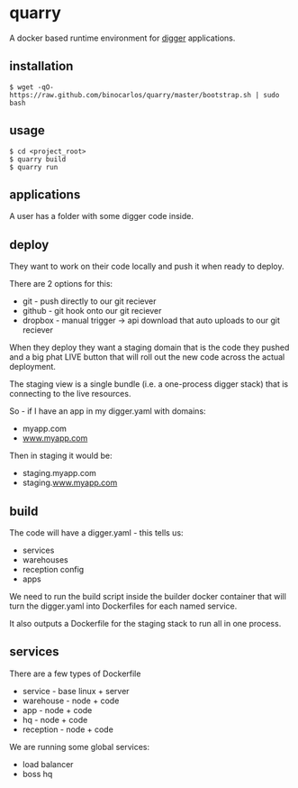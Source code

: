 quarry
======

A docker based runtime environment for [digger](https://github.com/binocarlos/digger) applications.

## installation

	$ wget -qO- https://raw.github.com/binocarlos/quarry/master/bootstrap.sh | sudo bash

## usage

	$ cd <project_root>
	$ quarry build
	$ quarry run

## applications

A user has a folder with some digger code inside.


## deploy

They want to work on their code locally and push it when ready to deploy.

There are 2 options for this:

 * git - push directly to our git reciever
 * github - git hook onto our git reciever
 * dropbox - manual trigger -> api download that auto uploads to our git reciever

When they deploy they want a staging domain that is the code they pushed and a big phat LIVE button that will roll out the new code across the actual deployment.

The staging view is a single bundle (i.e. a one-process digger stack) that is connecting to the live resources.

So - if I have an app in my digger.yaml with domains:

 * myapp.com
 * www.myapp.com

Then in staging it would be:

 * staging.myapp.com
 * staging.www.myapp.com

## build

The code will have a digger.yaml - this tells us:

 * services
 * warehouses
 * reception config
 * apps

We need to run the build script inside the builder docker container that will turn the digger.yaml into Dockerfiles for each named service.

It also outputs a Dockerfile for the staging stack to run all in one process.

## services

There are a few types of Dockerfile

 * service - base linux + server
 * warehouse - node + code
 * app - node + code
 * hq - node + code
 * reception - node + code

We are running some global services:

 * load balancer
 * boss hq





